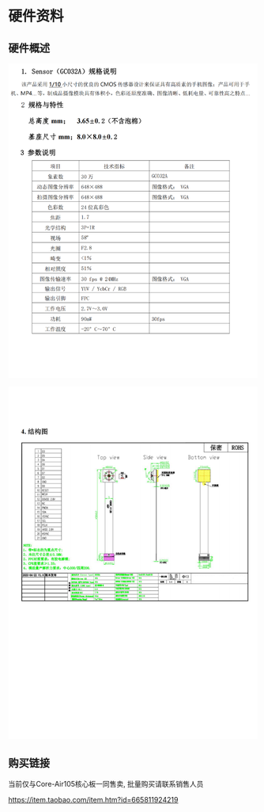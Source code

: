 # 硬件资料

## 硬件概述

![基本信息](air_gc032a.png)

![管脚定义](gc032a_pinout.png)

## 购买链接

当前仅与Core-Air105核心板一同售卖, 批量购买请联系销售人员

https://item.taobao.com/item.htm?id=665811924219
